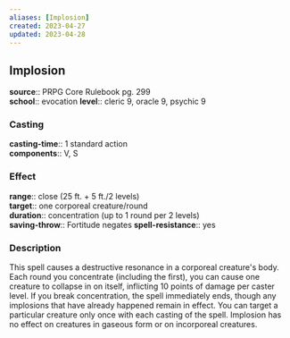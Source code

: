 ```yaml
---
aliases: [Implosion]
created: 2023-04-27
updated: 2023-04-28
---
```


## Implosion

**source**:: PRPG Core Rulebook pg. 299  
**school**:: evocation
**level**:: cleric 9, oracle 9, psychic 9

### Casting

**casting-time**:: 1 standard action  
**components**:: V, S

### Effect

**range**:: close (25 ft. + 5 ft./2 levels)  
**target**:: one corporeal creature/round  
**duration**:: concentration (up to 1 round per 2 levels)  
**saving-throw**:: Fortitude negates
**spell-resistance**:: yes

### Description

This spell causes a destructive resonance in a corporeal creature's body. Each round you concentrate (including the first), you can cause one creature to collapse in on itself, inflicting 10 points of damage per caster level. If you break concentration, the spell immediately ends, though any implosions that have already happened remain in effect. You can target a particular creature only once with each casting of the spell. Implosion has no effect on creatures in gaseous form or on incorporeal creatures.
